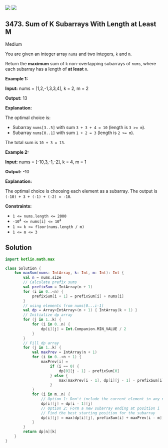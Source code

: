 [![](https://img.shields.io/github/stars/javadev/LeetCode-in-Kotlin?label=Stars&style=flat-square)](https://github.com/javadev/LeetCode-in-Kotlin)
[![](https://img.shields.io/github/forks/javadev/LeetCode-in-Kotlin?label=Fork%20me%20on%20GitHub%20&style=flat-square)](https://github.com/javadev/LeetCode-in-Kotlin/fork)

## 3473\. Sum of K Subarrays With Length at Least M

Medium

You are given an integer array `nums` and two integers, `k` and `m`.

Return the **maximum** sum of `k` non-overlapping subarrays of `nums`, where each subarray has a length of **at least** `m`.

**Example 1:**

**Input:** nums = [1,2,-1,3,3,4], k = 2, m = 2

**Output:** 13

**Explanation:**

The optimal choice is:

*   Subarray `nums[3..5]` with sum `3 + 3 + 4 = 10` (length is `3 >= m`).
*   Subarray `nums[0..1]` with sum `1 + 2 = 3` (length is `2 >= m`).

The total sum is `10 + 3 = 13`.

**Example 2:**

**Input:** nums = [-10,3,-1,-2], k = 4, m = 1

**Output:** \-10

**Explanation:**

The optimal choice is choosing each element as a subarray. The output is `(-10) + 3 + (-1) + (-2) = -10`.

**Constraints:**

*   `1 <= nums.length <= 2000`
*   <code>-10<sup>4</sup> <= nums[i] <= 10<sup>4</sup></code>
*   `1 <= k <= floor(nums.length / m)`
*   `1 <= m <= 3`

## Solution

```kotlin
import kotlin.math.max

class Solution {
    fun maxSum(nums: IntArray, k: Int, m: Int): Int {
        val n = nums.size
        // Calculate prefix sums
        val prefixSum = IntArray(n + 1)
        for (i in 0..<n) {
            prefixSum[i + 1] = prefixSum[i] + nums[i]
        }
        // using elements from nums[0...i-1]
        val dp = Array<IntArray>(n + 1) { IntArray(k + 1) }
        // Initialize dp array
        for (j in 1..k) {
            for (i in 0..n) {
                dp[i][j] = Int.Companion.MIN_VALUE / 2
            }
        }
        // Fill dp array
        for (j in 1..k) {
            val maxPrev = IntArray(n + 1)
            for (i in 0..<n + 1) {
                maxPrev[i] =
                    if (i == 0) {
                        dp[0][j - 1] - prefixSum[0]
                    } else {
                        max(maxPrev[i - 1], dp[i][j - 1] - prefixSum[i])
                    }
            }
            for (i in m..n) {
                // Option 1: Don't include the current element in any new subarray
                dp[i][j] = dp[i - 1][j]
                // Option 2: Form a new subarray ending at position i
                // Find the best starting position for the subarray
                dp[i][j] = max(dp[i][j], prefixSum[i] + maxPrev[i - m])
            }
        }
        return dp[n][k]
    }
}
```